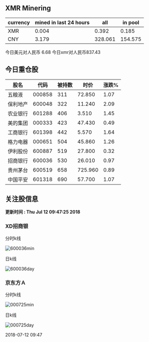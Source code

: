## XMR Minering

|currency|mined in last 24 hours|all|in pool|
|---|---|---|---|
|XMR|0.004|0.392|0.185|
|CNY|3.179|328.061|154.575|

今日美元对人民币 6.68	今日xmr对人民币837.43


## 今日重仓股 

|股名|代码|被持数|时价|涨跌%|
|---|---|---|---|---|
|五粮液|000858|311|72.850|1.07|
|保利地产|600048|322|11.240|2.09|
|农业银行|601288|406|3.510|1.45|
|美的集团|000333|423|47.430|0.49|
|工商银行|601398|442|5.570|1.64|
|格力电器|000651|504|45.860|1.26|
|伊利股份|600887|519|27.800|0.32|
|招商银行|600036|530|26.010|0.97|
|贵州茅台|600519|658|725.960|0.89|
|中国平安|601318|690|57.700|1.07|

## 关注股信息
**更新时间 : Thu Jul 12 09:47:25 2018**
### XD招商银 
分时k线

![600036min](http://image.sinajs.cn/newchart/min/n/sh600036.gif)

日k线

![600036day](http://image.sinajs.cn/newchart/daily/n/sh600036.gif)

### 京东方Ａ 
分时k线

![000725min](http://image.sinajs.cn/newchart/min/n/sz000725.gif)

日k线

![000725day](http://image.sinajs.cn/newchart/daily/n/sz000725.gif)

2018-07-12 09:47